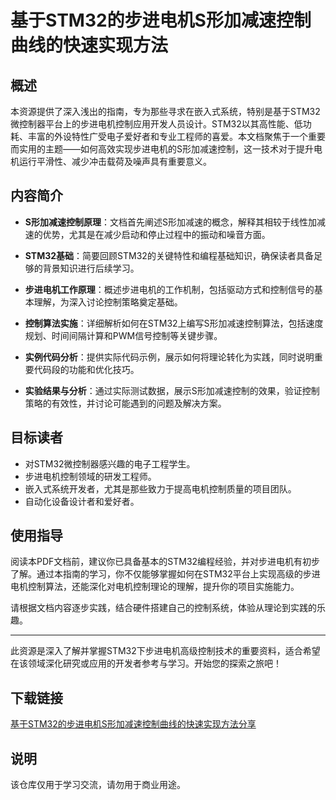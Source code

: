 # 基于STM32的步进电机S形加减速控制曲线的快速实现方法

## 概述

本资源提供了深入浅出的指南，专为那些寻求在嵌入式系统，特别是基于STM32微控制器平台上的步进电机控制应用开发人员设计。STM32以其高性能、低功耗、丰富的外设特性广受电子爱好者和专业工程师的喜爱。本文档聚焦于一个重要而实用的主题——如何高效实现步进电机的S形加减速控制，这一技术对于提升电机运行平滑性、减少冲击载荷及噪声具有重要意义。

## 内容简介

- **S形加减速控制原理**：文档首先阐述S形加减速的概念，解释其相较于线性加减速的优势，尤其是在减少启动和停止过程中的振动和噪音方面。

- **STM32基础**：简要回顾STM32的关键特性和编程基础知识，确保读者具备足够的背景知识进行后续学习。

- **步进电机工作原理**：概述步进电机的工作机制，包括驱动方式和控制信号的基本理解，为深入讨论控制策略奠定基础。

- **控制算法实施**：详细解析如何在STM32上编写S形加减速控制算法，包括速度规划、时间间隔计算和PWM信号控制等关键步骤。

- **实例代码分析**：提供实际代码示例，展示如何将理论转化为实践，同时说明重要代码段的功能和优化技巧。

- **实验结果与分析**：通过实际测试数据，展示S形加减速控制的效果，验证控制策略的有效性，并讨论可能遇到的问题及解决方案。

## 目标读者

- 对STM32微控制器感兴趣的电子工程学生。
- 步进电机控制领域的研发工程师。
- 嵌入式系统开发者，尤其是那些致力于提高电机控制质量的项目团队。
- 自动化设备设计者和爱好者。

## 使用指导

阅读本PDF文档前，建议你已具备基本的STM32编程经验，并对步进电机有初步了解。通过本指南的学习，你不仅能够掌握如何在STM32平台上实现高级的步进电机控制算法，还能深化对电机控制理论的理解，提升你的项目实施能力。

请根据文档内容逐步实践，结合硬件搭建自己的控制系统，体验从理论到实践的乐趣。

---

此资源是深入了解并掌握STM32下步进电机高级控制技术的重要资料，适合希望在该领域深化研究或应用的开发者参考与学习。开始您的探索之旅吧！

## 下载链接
[基于STM32的步进电机S形加减速控制曲线的快速实现方法分享](https://pan.quark.cn/s/710d31d26f66)

## 说明

该仓库仅用于学习交流，请勿用于商业用途。
